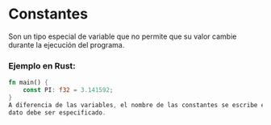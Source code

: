 # Constantes
Son un tipo especial de variable que no permite que su valor cambie durante la ejecución del programa.
### Ejemplo en Rust:
```rust
fn main() {
    const PI: f32 = 3.141592;
}
A diferencia de las variables, el nombre de las constantes se escribe en mayúsculas y su tipo de \
dato debe ser especificado.
```


